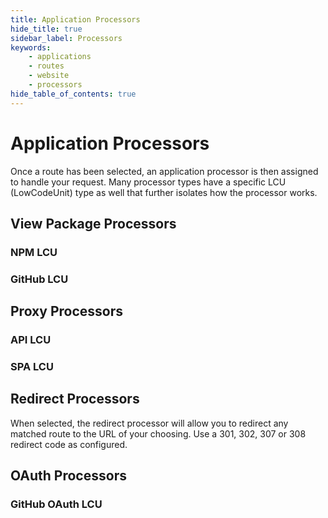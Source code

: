 ```yaml
---
title: Application Processors
hide_title: true
sidebar_label: Processors
keywords:
    - applications
    - routes
    - website
    - processors
hide_table_of_contents: true
---
```


# Application Processors

Once a route has been selected, an application processor is then assigned to handle your request.  Many processor types have a specific LCU (LowCodeUnit) type as well that further isolates how the processor works.

## View Package Processors

### NPM LCU

### GitHub LCU

## Proxy Processors

### API LCU

### SPA LCU

## Redirect Processors

When selected, the redirect processor will allow you to redirect any matched route to the URL of your choosing.  Use a 301, 302, 307 or 308 redirect code as configured.

## OAuth Processors

### GitHub OAuth LCU
